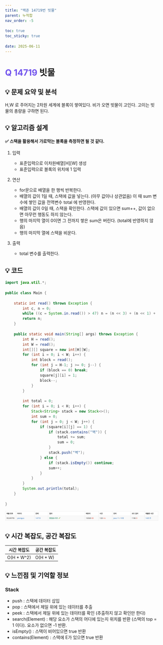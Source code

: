 ```yaml
---
title: "백준 14719번 빗물"
parent: 누적합
nav_order: -5

toc: true
toc_sticky: true

date: 2025-06-11
---
```


# <span style="color: #7153ED; font-weight: bold;">Q 14719 </span> 빗물

## 💡 문제 요약 및 분석

H,W 로 주어지는 2차원 세계에 블록이 쌓여있다. 비가 오면 빗물이 고인다. 고이는 빗물의 총량을 구하면 된다.

## 💡 알고리즘 설계

#### ✅ 스택을 활용해서 가로막는 블록을 측정하면 될 것 같다.

1. 입력

    - 표준입력으로 이차원배열[H][W] 생성
    - 표준입력으로 블록의 위치에 1 입력

2. 연산

    - for문으로 배열을 한 행씩 반복한다.
    - 배열의 값이 1일 때, 스택에 값을 넣는다. (아무 값이나 상관없음) 이 때 sum 변수에 쌓인 값을 전역변수 total 에 반영한다.
    - 배열의 값이 0일 때, 스택을 확인한다. 스택에 값이 있으면 sum++, 값이 없으면 아무런 행동도 하지 않는다.
    - 행의 마지막 열이 0이면 그 전까지 쌓은 sum은 버린다. (total에 반영하지 않음)
    - 행의 마지막 열에 스택을 비운다.

3. 출력

    - total 변수를 출력한다.

## 💡 코드

``` java
import java.util.*;

public class Main {

    static int read() throws Exception {
        int c, n = 0;
        while ((c = System.in.read()) > 47) n = (n << 3) + (n << 1) + (c & 15);
        return n;
    }

    public static void main(String[] args) throws Exception {
        int H = read();
        int W = read();
        int[][] square = new int[H][W];
        for (int i = 0; i < W; i++) {
            int block = read();
            for (int j = H-1; j >= 0; j--) {
                if (block == 0) break;
                square[j][i] = 1;
                block--;
            }
        }

        int total = 0;
        for (int i = 0; i < H; i++) {
            Stack<String> stack = new Stack<>();
            int sum = 0;
            for (int j = 0; j < W; j++) {
                if (square[i][j] == 1) {
                    if (stack.contains("벽")) {
                        total += sum;
                        sum = 0;
                    }
                    stack.push("벽");
                } else {
                    if (stack.isEmpty()) continue;
                    sum++;
                }
            }
        }
        System.out.println(total);
    }

}
```

<img src="/assets/images/pages/algorithms/prefix sum/스크린샷 2025-06-11 오전 10.21.55.png">

<!-- ## 💡 틀린 부분 분석 -->

<!-- ## 💡 알고리즘 재설계 및 정답 코드 -->

## 💡 시간 복잡도, 공간 복잡도

| 시간 복잡도 | 공간 복잡도 |
|---|---|
| O(H * W^2) | O(H * W) |

<!-- ## 💡 다른 풀이 -->

## 💡 느낀점 및 기억할 정보

### Stack

- push : 스택에 데이터 삽입
- pop : 스택에서 제일 위에 있는 데이터를 추출
- peek : 스택에서 제일 위에 있는 데이터를 확인 (추출하지 않고 확인만 한다)
- search(Element) : 해당 요소가 스택의 어디에 있는지 위치를 반환 (스택의 top = 1 이다). 요소가 없으면 -1 반환.
- isEmpty() : 스택이 비어있으면 true 반환
- contains(Element) : 스택에 E가 있으면 true 반환
